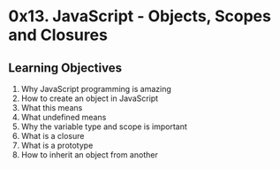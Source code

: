 # 0x13. JavaScript - Objects, Scopes and Closures

## Learning Objectives

1. Why JavaScript programming is amazing
2. How to create an object in JavaScript
3. What this means
4. What undefined means
5. Why the variable type and scope is important
6. What is a closure
7. What is a prototype
8. How to inherit an object from another


